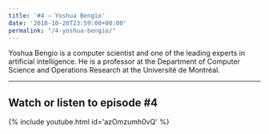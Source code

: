 ```yaml
---
title: '#4 – Yoshua Bengio'
date: '2018-10-20T23:59:00+00:00'
permalink: "/4-yoshua-bengio/"
---
```


Yoshua Bengio is a computer scientist and one of the leading experts in artificial intelligence. He is a professor at the Department of Computer Science and Operations Research at the Université de Montréal.

- - - - - -

## Watch or listen to episode #4

{% include youtube.html id='azOmzumh0vQ' %}